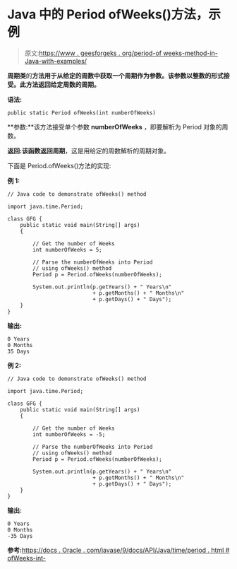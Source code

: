 # Java 中的 Period ofWeeks()方法，示例

> 原文:[https://www . geesforgeks . org/period-of weeks-method-in-Java-with-examples/](https://www.geeksforgeeks.org/period-ofweeks-method-in-java-with-examples/)

**周期类**的**方法用于从给定的周数中获取一个周期作为参数。该参数以整数的形式接受。此方法返回给定周数的周期。**

**语法:**

```
public static Period ofWeeks(int numberOfWeeks)
```

**参数:**该方法接受单个参数 **numberOfWeeks** ，即要解析为 Period 对象的周数。

**返回:**该函数返回**周期**，这是用给定的周数解析的周期对象。

下面是 Period.ofWeeks()方法的实现:

**例 1:**

```
// Java code to demonstrate ofWeeks() method

import java.time.Period;

class GFG {
    public static void main(String[] args)
    {

        // Get the number of Weeks
        int numberOfWeeks = 5;

        // Parse the numberOfWeeks into Period
        // using ofWeeks() method
        Period p = Period.ofWeeks(numberOfWeeks);

        System.out.println(p.getYears() + " Years\n"
                           + p.getMonths() + " Months\n"
                           + p.getDays() + " Days");
    }
}
```

**输出:**

```
0 Years
0 Months
35 Days

```

**例 2:**

```
// Java code to demonstrate ofWeeks() method

import java.time.Period;

class GFG {
    public static void main(String[] args)
    {

        // Get the number of Weeks
        int numberOfWeeks = -5;

        // Parse the numberOfWeeks into Period
        // using ofWeeks() method
        Period p = Period.ofWeeks(numberOfWeeks);

        System.out.println(p.getYears() + " Years\n"
                           + p.getMonths() + " Months\n"
                           + p.getDays() + " Days");
    }
}
```

**输出:**

```
0 Years
0 Months
-35 Days

```

**参考:**[https://docs . Oracle . com/javase/9/docs/API/Java/time/period . html # ofWeeks-int-](https://docs.oracle.com/javase/9/docs/api/java/time/Period.html#ofWeeks-int-)